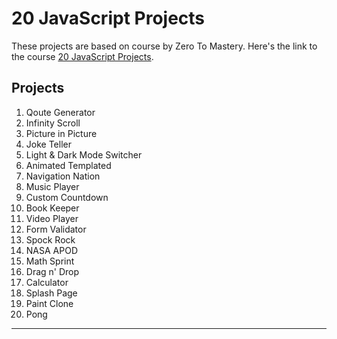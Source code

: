 # 20 JavaScript Projects
These projects are based on course by Zero To Mastery.
Here's the link to the course [20 JavaScript Projects](https://zerotomastery.io/courses/javascript-projects/).
## Projects
01. Qoute Generator
02. Infinity Scroll
03. Picture in Picture
04. Joke Teller
05. Light & Dark Mode Switcher
06. Animated Templated
07. Navigation Nation
08. Music Player
09. Custom Countdown
10. Book Keeper
11. Video Player
12. Form Validator
13. Spock Rock
14. NASA APOD
15. Math Sprint
16. Drag n' Drop
17. Calculator
18. Splash Page
19. Paint Clone
20. Pong

---
